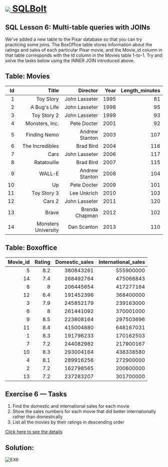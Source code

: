 # [<img src="https://sqlbolt.com/cs/images/favicon.png"/> SQLBolt](https://sqlbolt.com/)

## SQL Lesson 6: Multi-table queries with JOINs
We've added a new table to the Pixar database so that you can try practicing some joins. The BoxOffice table stores information about the ratings and sales of each particular Pixar movie, and the Movie_id column in that table corresponds with the Id column in the Movies table 1-to-1. Try and solve the tasks below using the INNER JOIN introduced above.

## Table: Movies

|Id|Title|Director|Year|Length_minutes|
|-:|-:|-:|-:|-:|
1|Toy Story|John Lasseter|1995|81|
2|A Bug's Life|John Lasseter|1998|95|
3|Toy Story 2|John Lasseter|1999|93|
4|Monsters, Inc.|Pete Docter|2001|92|
5|Finding Nemo|Andrew Stanton|2003|107|
6|The Incredibles|Brad Bird|2004|116|
7|Cars|John Lasseter|2006|117|
8|Ratatouille|Brad Bird|2007|115|
9|WALL-E|Andrew Stanton|2008|104|
10|Up|Pete Docter|2009|101|
11|Toy Story 3|Lee Unkrich|2010|103|
12|Cars 2|John Lasseter|2011|120|
13|Brave|Brenda Chapman|2012|102|
14|Monsters University|Dan Scanlon|2013|110|


## Table: Boxoffice

|Movie_id|Rating|Domestic_sales|International_sales|
|-:|-:|-:|-:|
5|8.2|380843261|555900000|
14|7.4|268492764|475066843|
8|8|206445654|417277164|
12|6.4|191452396|368400000|
3|7.9|245852179|239163000|
6|8|261441092|370001000
9|8.5|223808164|297503696
11|8.4|415004880|648167031
1|8.3|191796233|170162503
7|7.2|244082982|217900167
10|8.3|293004164|438338580
4|8.1|289916256|272900000
2|7.2|162798565|200600000
13|7.2|237283207|301700000

## Exercise 6 — Tasks
1. Find the domestic and international sales for each movie
2. Show the sales numbers for each movie that did better internationally rather than domestically
3. List all the movies by their ratings in descending order

[Click here to see the details](https://sqlbolt.com/lesson/select_queries_with_joins)

## Solution:
![EX6](./Ex6.gif)
